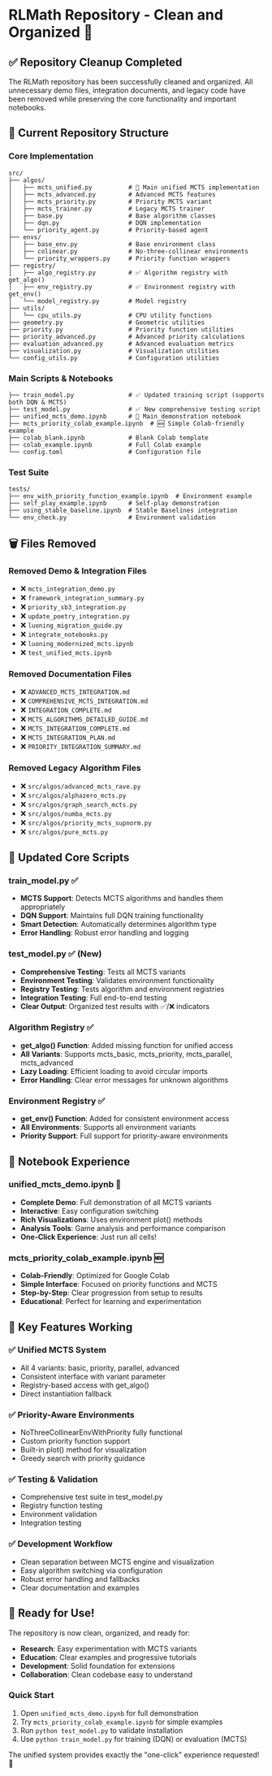 # RLMath Repository - Clean and Organized 🎉

## ✅ Repository Cleanup Completed

The RLMath repository has been successfully cleaned and organized. All unnecessary demo files, integration documents, and legacy code have been removed while preserving the core functionality and important notebooks.

## 📁 Current Repository Structure

### Core Implementation
```
src/
├── algos/
│   ├── mcts_unified.py          # 🎯 Main unified MCTS implementation
│   ├── mcts_advanced.py         # Advanced MCTS features
│   ├── mcts_priority.py         # Priority MCTS variant
│   ├── mcts_trainer.py          # Legacy MCTS trainer
│   ├── base.py                  # Base algorithm classes
│   ├── dqn.py                   # DQN implementation
│   └── priority_agent.py        # Priority-based agent
├── envs/
│   ├── base_env.py              # Base environment class
│   ├── colinear.py              # No-three-collinear environments
│   └── priority_wrappers.py     # Priority function wrappers
├── registry/
│   ├── algo_registry.py         # ✅ Algorithm registry with get_algo()
│   ├── env_registry.py          # ✅ Environment registry with get_env()
│   └── model_registry.py        # Model registry
├── utils/
│   └── cpu_utils.py             # CPU utility functions
├── geometry.py                  # Geometric utilities
├── priority.py                  # Priority function utilities
├── priority_advanced.py         # Advanced priority calculations
├── evaluation_advanced.py       # Advanced evaluation metrics
├── visualization.py             # Visualization utilities
└── config_utils.py              # Configuration utilities
```

### Main Scripts & Notebooks
```
├── train_model.py               # ✅ Updated training script (supports both DQN & MCTS)
├── test_model.py                # ✅ New comprehensive testing script
├── unified_mcts_demo.ipynb      # 🎯 Main demonstration notebook
├── mcts_priority_colab_example.ipynb  # 🆕 Simple Colab-friendly example
├── colab_blank.ipynb            # Blank Colab template
├── colab_example.ipynb          # Full Colab example
└── config.toml                  # Configuration file
```

### Test Suite
```
tests/
├── env_with_priority_function_example.ipynb  # Environment example
├── self_play_example.ipynb      # Self-play demonstration
├── using_stable_baseline.ipynb  # Stable Baselines integration
└── env_check.py                 # Environment validation
```

## 🗑️ Files Removed

### Removed Demo & Integration Files
- ❌ `mcts_integration_demo.py`
- ❌ `framework_integration_summary.py`
- ❌ `priority_sb3_integration.py`
- ❌ `update_poetry_integration.py`
- ❌ `luoning_migration_guide.py`
- ❌ `integrate_notebooks.py`
- ❌ `luoning_modernized_mcts.ipynb`
- ❌ `test_unified_mcts.ipynb`

### Removed Documentation Files
- ❌ `ADVANCED_MCTS_INTEGRATION.md`
- ❌ `COMPREHENSIVE_MCTS_INTEGRATION.md`
- ❌ `INTEGRATION_COMPLETE.md`
- ❌ `MCTS_ALGORITHMS_DETAILED_GUIDE.md`
- ❌ `MCTS_INTEGRATION_COMPLETE.md`
- ❌ `MCTS_INTEGRATION_PLAN.md`
- ❌ `PRIORITY_INTEGRATION_SUMMARY.md`

### Removed Legacy Algorithm Files
- ❌ `src/algos/advanced_mcts_rave.py`
- ❌ `src/algos/alphazero_mcts.py`
- ❌ `src/algos/graph_search_mcts.py`
- ❌ `src/algos/numba_mcts.py`
- ❌ `src/algos/priority_mcts_supnorm.py`
- ❌ `src/algos/pure_mcts.py`

## 🎯 Updated Core Scripts

### train_model.py ✅
- **MCTS Support**: Detects MCTS algorithms and handles them appropriately
- **DQN Support**: Maintains full DQN training functionality
- **Smart Detection**: Automatically determines algorithm type
- **Error Handling**: Robust error handling and logging

### test_model.py ✅ (New)
- **Comprehensive Testing**: Tests all MCTS variants
- **Environment Testing**: Validates environment functionality
- **Registry Testing**: Tests algorithm and environment registries
- **Integration Testing**: Full end-to-end testing
- **Clear Output**: Organized test results with ✅/❌ indicators

### Algorithm Registry ✅
- **get_algo() Function**: Added missing function for unified access
- **All Variants**: Supports mcts_basic, mcts_priority, mcts_parallel, mcts_advanced
- **Lazy Loading**: Efficient loading to avoid circular imports
- **Error Handling**: Clear error messages for unknown algorithms

### Environment Registry ✅
- **get_env() Function**: Added for consistent environment access
- **All Environments**: Supports all environment variants
- **Priority Support**: Full support for priority-aware environments

## 📱 Notebook Experience

### unified_mcts_demo.ipynb 🎯
- **Complete Demo**: Full demonstration of all MCTS variants
- **Interactive**: Easy configuration switching
- **Rich Visualizations**: Uses environment plot() methods
- **Analysis Tools**: Game analysis and performance comparison
- **One-Click Experience**: Just run all cells!

### mcts_priority_colab_example.ipynb 🆕
- **Colab-Friendly**: Optimized for Google Colab
- **Simple Interface**: Focused on priority functions and MCTS
- **Step-by-Step**: Clear progression from setup to results
- **Educational**: Perfect for learning and experimentation

## 🚀 Key Features Working

### ✅ Unified MCTS System
- All 4 variants: basic, priority, parallel, advanced
- Consistent interface with variant parameter
- Registry-based access with get_algo()
- Direct instantiation fallback

### ✅ Priority-Aware Environments
- NoThreeCollinearEnvWithPriority fully functional
- Custom priority function support
- Built-in plot() method for visualization
- Greedy search with priority guidance

### ✅ Testing & Validation
- Comprehensive test suite in test_model.py
- Registry function testing
- Environment validation
- Integration testing

### ✅ Development Workflow
- Clean separation between MCTS engine and visualization
- Easy algorithm switching via configuration
- Robust error handling and fallbacks
- Clear documentation and examples

## 🎉 Ready for Use!

The repository is now clean, organized, and ready for:
- **Research**: Easy experimentation with MCTS variants
- **Education**: Clear examples and progressive tutorials
- **Development**: Solid foundation for extensions
- **Collaboration**: Clean codebase easy to understand

### Quick Start
1. Open `unified_mcts_demo.ipynb` for full demonstration
2. Try `mcts_priority_colab_example.ipynb` for simple examples
3. Run `python test_model.py` to validate installation
4. Use `python train_model.py` for training (DQN) or evaluation (MCTS)

The unified system provides exactly the "one-click" experience requested! 🚀

